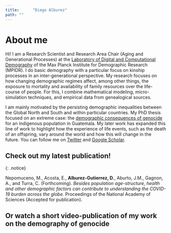 ```yaml
---
title: 		"Diego Alburez"
path: ""
---
```


# About me

Hi! I am a Research Scientist and Research Area Chair (Aging and Generational Processes) at the [Laboratory of Digital and Computational Demography](https://www.demogr.mpg.de/en/laboratories/digital_and_computational_demography_5555/default.htm) of the Max Planck Institute for Demographic Research (MPIDR). 
I do basic demography with a particular focus on kinship processes in an inter-generational perspective. 
My research focuses on how changing demographic regimes affect, among other things, the exposure to mortality and availability of family resources over the life-course of people. 
For this, I combine mathematical modeling, micro-simulation techniques, and empirical data from genealogical sources.


I am mainly motivated by the persisting demographic inequalities between the Global North and South and within particular countries. 
My PhD thesis focused on an extreme case: the [demographic consequences of genocide](https://www.demographic-research.org/volumes/vol40/23/) for an indigenous population in Guatemala. 
My later work has expanded this line of work to highlight how the experience of life events, such as the death of an offspring, vary around the world and how this will change in the future. 
You can follow me on [Twitter](https://twitter.com/d_alburez) and [Google Scholar](https://scholar.google.co.uk/citations?hl=en&user=uyx520sAAAAJ&view_op=list_works&gmla=AJsN-F5Qqb0hd3B0qivi8Hgo906iqIDsIV4_AoQ_AXo4d7tK9JWn3vD5Uh_DdsT3nJNg_fWgYuma6tRQ83kVBljTd346Abk1aRJ77fnNsqC1GPM4jlU03Pc).


## 	Check out my latest publication!

{: .notice}

Nepomuceno, M., Acosta, E., **Alburez-Gutierrez, D.**, Aburto, J.M., Gagnon, A., and Turra, C. (Forthcoming). *Besides population age-structure, health and other demographic factors can contribute to understanding the COVID-19 burden across the globe.* Proceedings of the National Academy of Sciences (Accepted for publication).

## Or watch a short video-publication of my work on the demography of genocide

<script type="application/javascript" src="https://lt.org/sites/all/modules/project/custom/video_publication/js/embed.js"></script><div class="latest-thinking-video" video-src="https://lt.org/embed/4825"></div>